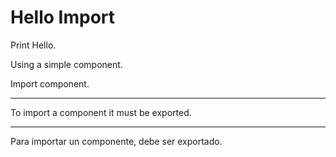 # Hello Import

Print Hello.

Using a simple component.

Import component.

---

To import a component it must be exported.

---

Para importar un componente, debe ser exportado.